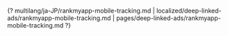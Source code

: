 {? multilang/ja-JP/rankmyapp-mobile-tracking.md | localized/deep-linked-ads/rankmyapp-mobile-tracking.md | pages/deep-linked-ads/rankmyapp-mobile-tracking.md ?}
